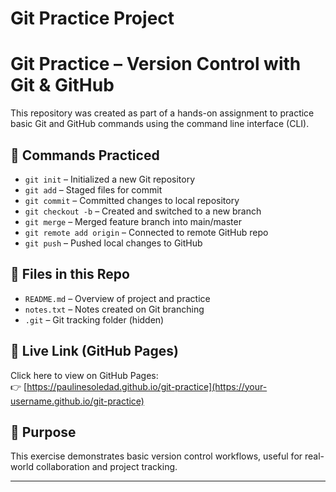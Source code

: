 # Git Practice Project
# Git Practice – Version Control with Git & GitHub

This repository was created as part of a hands-on assignment to practice basic Git and GitHub commands using the command line interface (CLI).

## 🔧 Commands Practiced
- `git init` – Initialized a new Git repository
- `git add` – Staged files for commit
- `git commit` – Committed changes to local repository
- `git checkout -b` – Created and switched to a new branch
- `git merge` – Merged feature branch into main/master
- `git remote add origin` – Connected to remote GitHub repo
- `git push` – Pushed local changes to GitHub

## 📁 Files in this Repo
- `README.md` – Overview of project and practice
- `notes.txt` – Notes created on Git branching
- `.git` – Git tracking folder (hidden)

## 🔗 Live Link (GitHub Pages)
Click here to view on GitHub Pages:  
👉 [https://paulinesoledad.github.io/git-practice](https://your-username.github.io/git-practice)

## 📝 Purpose
This exercise demonstrates basic version control workflows, useful for real-world collaboration and project tracking.

---
